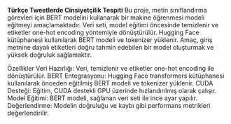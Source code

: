 
**Türkçe Tweetlerde Cinsiyetçilik Tespiti**
Bu proje, metin sınıflandırma görevleri için BERT modelini kullanarak bir makine öğrenmesi modeli eğitmeyi amaçlamaktadır. Veri seti, model eğitimi öncesinde temizlenir ve etiketler one-hot encoding yöntemiyle dönüştürülür. Hugging Face kütüphanesi kullanılarak BERT modeli ve tokenizer yüklenir. Amaç, giriş metnine dayalı etiketleri doğru tahmin edebilen bir model oluşturmak ve yüksek doğruluk sağlamaktır.

Özellikler
Veri Hazırlığı: Veri, temizlenir ve etiketler one-hot encoding ile dönüştürülür.
BERT Entegrasyonu: Hugging Face transformers kütüphanesi kullanılarak önceden eğitilmiş BERT modeli ve tokenizer yüklenir.
CUDA Desteği: Eğitim, CUDA destekli GPU üzerinde hızlandırılmış olarak çalışır.
Model Eğitimi: BERT modeli, sağlanan veri seti ile ince ayar yapılır.
Değerlendirme: Modelin doğruluğu ve kaybı gibi performans metrikleri değerlendirilir.
